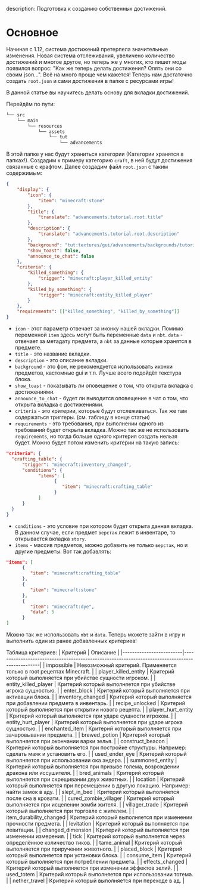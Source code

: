 description: Подготовка к созданию собственных достижений.

# Основное

Начиная с 1.12, система достижений претерпела значительные изменения. Новая система отслеживания, увеличено количество достижений и многое другое, но теперь же у многих, кто пишет моды появился вопрос: "Как же теперь делать достижения? Опять они со своим json...". Всё на много проще чем кажется! Теперь нам достаточно создать `root.json` и сами достижения в папке с ресурсами игры!

В данной статье вы научитесь делать основу для вкладки достижений.

Перейдём по пути:
```md
└── src    
    └── main
        └── resources
            └── assets
                └── tut
                    └── advancements
```

В этой папке у нас будут храниться категории (Категории хранятся в папках!). Создадим к примеру категорию `craft`, в ней будут достижения связанные с крафтом. Далее создадим файл `root.json` с таким содержимым:
```json
{
    "display": {
        "icon": {
            "item": "minecraft:stone"
        },
        "title": {
            "translate": "advancements.tutorial.root.title"
        },
        "description": {
            "translate": "advancements.tutorial.root.description"
        },
        "background": "tut:textures/gui/advancements/backgrounds/tutorial.png",
        "show_toast": false,
        "announce_to_chat": false
    },
    "criteria": {
        "killed_something": {
            "trigger": "minecraft:player_killed_entity"
        },
        "killed_by_something": {
            "trigger": "minecraft:entity_killed_player"
        }
    },
    "requirements": [["killed_something", "killed_by_something"]]
}
```

* `icon` - этот параметр отвечает за иконку нашей вкладки. Помимо переменной `item` здесь могут быть переменные `data` и `nbt`. `data` - отвечает за метадату предмета, а `nbt` за данные которые хранятся в предмете.
* `title` - это название вкладки.
* `description` - это описание вкладки.
* `background` - это фон, не рекомендуется использовать иконки предметов, кастомные gui и т.п. Лучше всего подойдёт текстура блока.
* `show_toast` - показывать ли оповещение о том, что открыта вкладка с достижениями.
* `announce_to_chat` - будет ли выводится оповещение в чат о том, что открыта вкладка с достижениями.
* `criteria` - это критерии, которые будут отслеживаться. Так же там содержаться триггеры. (см. таблицу в конце статьи)
* `requirements` - это требования, при выполнении одного из требований будет открыта вкладка. Можно так же не использовать `requirements`, но тогда больше одного критерия создать нельзя будет. Можно будет потом изменить критерии на такую запись:
```json
"criteria": {
  "crafting_table": {
      "trigger": "minecraft:inventory_changed",
      "conditions": {
            "items": [
                  {
                     "item": "minecraft:crafting_table"
                  }
            ]
      }
  }
}
```

* `conditions` - это условие при котором будет открыта данная вкладка. В данном случае, если предмет `верстак` лежит в инвентаре, то открывается вкладка `story`.
* `items` - массив предметов, можно добавить не только `верстак`, но и другие предметы. Вот так добавлять:
```json
"items": [
      {
         "item": "minecraft:crafting_table"
      },
      {
         "item": "minecraft:stone"
      },
      {
         "item": "minecraft:dye",
         "data": 5
      }
]
```
Можно так же использовать `nbt` и `data`. Теперь можете зайти в игру и выполнить один из ранее добавленных критериев!

Таблица критериев:
| Критерий                | Описание                                                                                       |
|-------------------------|------------------------------------------------------------------------------------------------|
| impossible              | Невозможный критерий. Применяется только в root рецептах Minecraft.                            |
| player_killed_entity    | Критерий который выполняется при убийстве сущности игроком.                                    |
| entity_killed_player    | Критерий который выполняется при убийстве игрока сущностью.                                    |
| enter_block             | Критерий который выполняется при активации блока.                                              |
| inventory_changed       | Критерий который выполняется при добавлении предмета в инвентарь.                              |
| recipe_unlocked         | Критерий который выполняется при открытии нового рецепта.                                      |
| player_hurt_entity      | Критерий который выполняется при ударе сущности игроком.                                       |
| entity_hurt_player      | Критерий который выполняется при ударе игрока сущностью.                                       |
| enchanted_item          | Критерий который выполняется при зачаровывании предмета.                                       |
| brewed_potion           | Критерий который выполняется при окончании варки зелья.                                        |
| construct_beacon        | Критерий который выполняется при постройке структуры. Например: сделать маяк и установить его. |
| used_ender_eye          | Критерий который выполняется при использовании ока эндера.                                     |
| summoned_entity         | Критерий который выполняется при призыве голема, возрождении дракона или иссушителя.           |
| bred_animals            | Критерий который выполняется при скрещивании двух животных.                                    |
| location                | Критерий который выполняется при перемещении в другую локацию. Например: найти замок в аду.    |
| slept_in_bed            | Критерий который выполняется после сна в кровати.                                              |
| cured_zombie_villager   | Критерий который выполняется при исцелении зомби жителя.                                       |
| villager_trade          | Критерий который выполняется при торговле с жителем.                                           |
| item_durability_changed | Критерий который выполняется при изменении прочности предмета.                                 |
| levitation              | Критерий который выполняется при левитации.                                                    |
| changed_dimension       | Критерий который выполняется при изменении измерения.                                          |
| tick                    | Критерий который выполняется через определённое количество тиков.                              |
| tame_animal             | Критерий который выполняется при приручении животного.                                         |
| placed_block            | Критерий который выполняется при установки блока.                                              |
| consume_item            | Критерий который выполняется при потреблении предмета.                                         |
| effects_changed         | Критерий который выполняется при изменении эффектов зелий.                                     |
| used_totem              | Критерий который выполняется при использовании тотема.                                         |
| nether_travel           | Критерий который выполняется при переходе в ад.                                                |